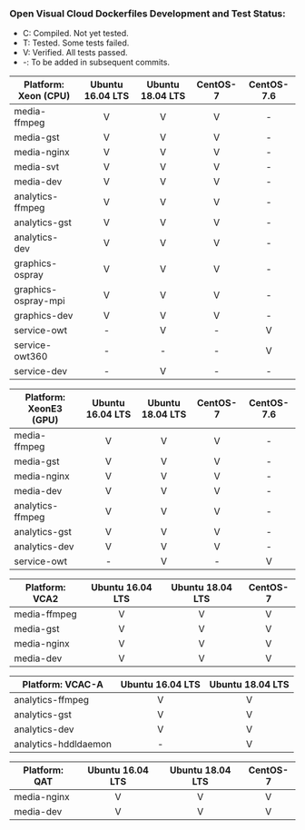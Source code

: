 ### Open Visual Cloud Dockerfiles Development and Test Status:
- C: Compiled. Not yet tested.
- T: Tested. Some tests failed.
- V: Verified. All tests passed.
- -: To be added in subsequent commits.

| Platform: Xeon (CPU) | Ubuntu 16.04 LTS | Ubuntu 18.04 LTS | CentOS-7| CentOS-7.6 |
|-----|:---:|:---:|:---:|:---:|
| media-ffmpeg | V | V | V | - | 
| media-gst | V | V | V | - | 
| media-nginx | V | V | V | - | 
| media-svt | V | V | V | - | 
| media-dev | V | V | V | - | 
| analytics-ffmpeg | V | V | V | - | 
| analytics-gst | V | V | V | - | 
| analytics-dev | V | V | V | - | 
| graphics-ospray | V | V | V | - | 
| graphics-ospray-mpi | V | V | V | - | 
| graphics-dev | V | V | V | - | 
| service-owt | - | V | - | V | 
| service-owt360 | - | - | - | V | 
| service-dev | - | V | - | - | - |

| Platform: XeonE3 (GPU) | Ubuntu 16.04 LTS | Ubuntu 18.04 LTS | CentOS-7 | CentOS-7.6 |
|-----|:---:|:---:|:---:|:---:|
| media-ffmpeg | V | V | V | - | 
| media-gst | V | V | V | - | 
| media-nginx | V | V | V | - | 
| media-dev | V | V | V | - | 
| analytics-ffmpeg | V | V | V | - | 
| analytics-gst | V | V | V | - | 
| analytics-dev | V | V | V | - | 
| service-owt | - | V | - | V | 

| Platform: VCA2 | Ubuntu 16.04 LTS | Ubuntu 18.04 LTS | CentOS-7 |
|-----|:---:|:---:|:---:|
| media-ffmpeg | V | V | V |  
| media-gst | V | V | V |  
| media-nginx | V | V | V |  
| media-dev | V | V | V |  

| Platform: VCAC-A | Ubuntu 16.04 LTS | Ubuntu 18.04 LTS | 
|-----|:---:|:---:|
| analytics-ffmpeg | V | V |  
| analytics-gst | V | V | 
| analytics-dev | V | V |  
| analytics-hddldaemon| - | V |

| Platform: QAT | Ubuntu 16.04 LTS | Ubuntu 18.04 LTS | CentOS-7 |
|-----|:---:|:---:|:---:|
| media-nginx | V | V | V | 
| media-dev | V | V | V | 

